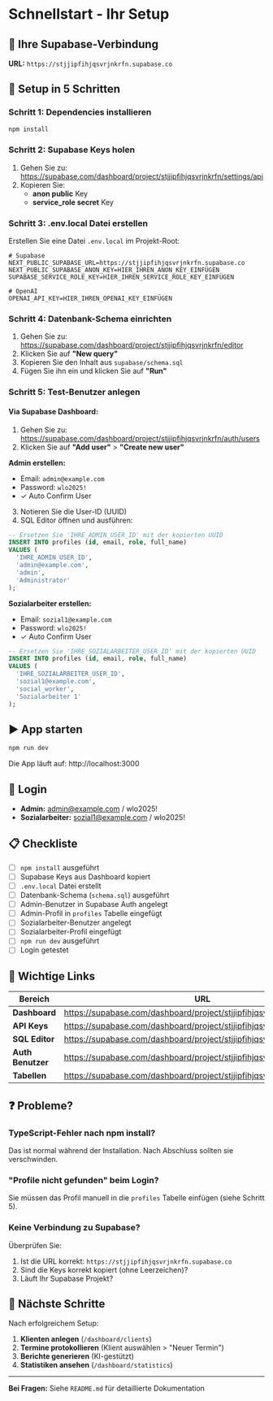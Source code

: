 # Schnellstart - Ihr Setup

## 📝 Ihre Supabase-Verbindung

**URL:** `https://stjjipfihjqsvrjnkrfn.supabase.co`

## 🚀 Setup in 5 Schritten

### Schritt 1: Dependencies installieren

```bash
npm install
```

### Schritt 2: Supabase Keys holen

1. Gehen Sie zu: https://supabase.com/dashboard/project/stjjipfihjqsvrjnkrfn/settings/api
2. Kopieren Sie:
   - **anon public** Key
   - **service_role secret** Key

### Schritt 3: .env.local Datei erstellen

Erstellen Sie eine Datei `.env.local` im Projekt-Root:

```env
# Supabase
NEXT_PUBLIC_SUPABASE_URL=https://stjjipfihjqsvrjnkrfn.supabase.co
NEXT_PUBLIC_SUPABASE_ANON_KEY=HIER_IHREN_ANON_KEY_EINFÜGEN
SUPABASE_SERVICE_ROLE_KEY=HIER_IHREN_SERVICE_ROLE_KEY_EINFÜGEN

# OpenAI
OPENAI_API_KEY=HIER_IHREN_OPENAI_KEY_EINFÜGEN
```

### Schritt 4: Datenbank-Schema einrichten

1. Gehen Sie zu: https://supabase.com/dashboard/project/stjjipfihjqsvrjnkrfn/editor
2. Klicken Sie auf **"New query"**
3. Kopieren Sie den Inhalt aus `supabase/schema.sql`
4. Fügen Sie ihn ein und klicken Sie auf **"Run"**

### Schritt 5: Test-Benutzer anlegen

#### Via Supabase Dashboard:

1. Gehen Sie zu: https://supabase.com/dashboard/project/stjjipfihjqsvrjnkrfn/auth/users
2. Klicken Sie auf **"Add user"** > **"Create new user"**

**Admin erstellen:**
- Email: `admin@example.com`
- Password: `wlo2025!`
- ✓ Auto Confirm User

3. Notieren Sie die User-ID (UUID)
4. SQL Editor öffnen und ausführen:

```sql
-- Ersetzen Sie 'IHRE_ADMIN_USER_ID' mit der kopierten UUID
INSERT INTO profiles (id, email, role, full_name)
VALUES (
  'IHRE_ADMIN_USER_ID',
  'admin@example.com',
  'admin',
  'Administrator'
);
```

**Sozialarbeiter erstellen:**
- Email: `sozial1@example.com`
- Password: `wlo2025!`
- ✓ Auto Confirm User

```sql
-- Ersetzen Sie 'IHRE_SOZIALARBEITER_USER_ID' mit der kopierten UUID
INSERT INTO profiles (id, email, role, full_name)
VALUES (
  'IHRE_SOZIALARBEITER_USER_ID',
  'sozial1@example.com',
  'social_worker',
  'Sozialarbeiter 1'
);
```

## ▶️ App starten

```bash
npm run dev
```

Die App läuft auf: http://localhost:3000

## 🔐 Login

- **Admin:** admin@example.com / wlo2025!
- **Sozialarbeiter:** sozial1@example.com / wlo2025!

## 📋 Checkliste

- [ ] `npm install` ausgeführt
- [ ] Supabase Keys aus Dashboard kopiert
- [ ] `.env.local` Datei erstellt
- [ ] Datenbank-Schema (`schema.sql`) ausgeführt
- [ ] Admin-Benutzer in Supabase Auth angelegt
- [ ] Admin-Profil in `profiles` Tabelle eingefügt
- [ ] Sozialarbeiter-Benutzer angelegt
- [ ] Sozialarbeiter-Profil eingefügt
- [ ] `npm run dev` ausgeführt
- [ ] Login getestet

## 🔗 Wichtige Links

| Bereich | URL |
|---------|-----|
| **Dashboard** | https://supabase.com/dashboard/project/stjjipfihjqsvrjnkrfn |
| **API Keys** | https://supabase.com/dashboard/project/stjjipfihjqsvrjnkrfn/settings/api |
| **SQL Editor** | https://supabase.com/dashboard/project/stjjipfihjqsvrjnkrfn/editor |
| **Auth Benutzer** | https://supabase.com/dashboard/project/stjjipfihjqsvrjnkrfn/auth/users |
| **Tabellen** | https://supabase.com/dashboard/project/stjjipfihjqsvrjnkrfn/editor |

## ❓ Probleme?

### TypeScript-Fehler nach npm install?

Das ist normal während der Installation. Nach Abschluss sollten sie verschwinden.

### "Profile nicht gefunden" beim Login?

Sie müssen das Profil manuell in die `profiles` Tabelle einfügen (siehe Schritt 5).

### Keine Verbindung zu Supabase?

Überprüfen Sie:
1. Ist die URL korrekt: `https://stjjipfihjqsvrjnkrfn.supabase.co`
2. Sind die Keys korrekt kopiert (ohne Leerzeichen)?
3. Läuft Ihr Supabase Projekt?

## 🎯 Nächste Schritte

Nach erfolgreichem Setup:

1. **Klienten anlegen** (`/dashboard/clients`)
2. **Termine protokollieren** (Klient auswählen > "Neuer Termin")
3. **Berichte generieren** (KI-gestützt)
4. **Statistiken ansehen** (`/dashboard/statistics`)

---

**Bei Fragen:** Siehe `README.md` für detaillierte Dokumentation
